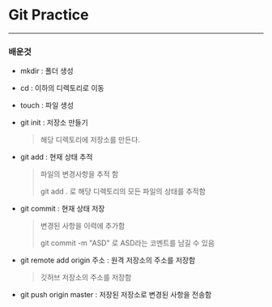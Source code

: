 # Git Practice

---
### 배운것

- mkdir : 폴더 생성

- cd : 이하의 디렉토리로 이동

- touch : 파일 생성

- git init : 저장소 만들기

  > 해당 디렉토리에 저장소를 만든다.

- git add : 현재 상태 추적

  > 파일의 변경사항을 추적 함
  >
  > git add . 로 해당 디렉토리의 모든 파일의 상태를 추적함

- git commit  : 현재 상태 저장

  > 변경된 사항을 이력에 추가함
  >
  > git commit -m "ASD" 로 ASD라는 코멘트를 남길 수 있음

- git remote add origin 주소 : 원격 저장소의 주소를 저장함

  > 깃허브 저장소의 주소를 저장함

- git push origin master : 저장된 저장소로 변경된 사항을 전송함
